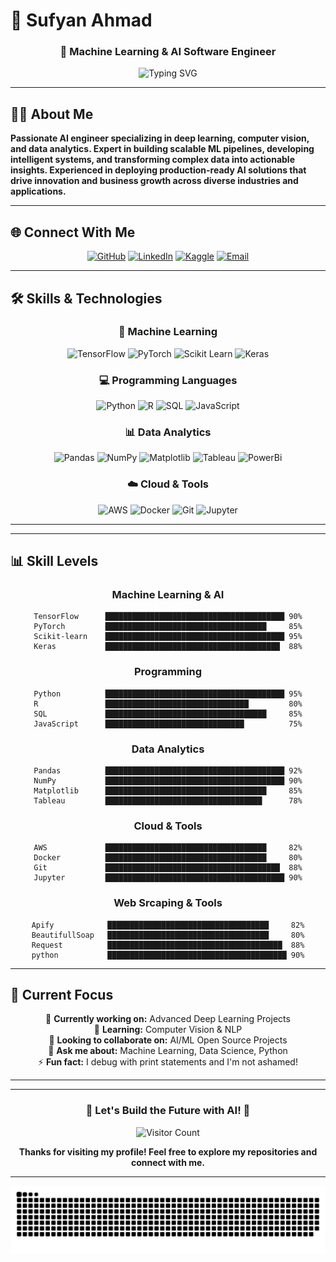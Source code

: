# 🤖 Sufyan Ahmad

<div align="center">
  
### 🚀 Machine Learning & AI Software Engineer

![Typing SVG](https://readme-typing-svg.herokuapp.com?font=Fira+Code&size=22&duration=3000&pause=1000&color=00FFFF&center=true&vCenter=true&width=600&lines=Machine+Learning+Engineer;Deep+Learning+Specialist;Data+Analytics+Expert;AI+Software+Developer)

</div>

---

## 👨‍💻 About Me

**Passionate AI engineer specializing in deep learning, computer vision, and data analytics. Expert in building scalable ML pipelines, developing intelligent systems, and transforming complex data into actionable insights. Experienced in deploying production-ready AI solutions that drive innovation and business growth across diverse industries and applications.**


</div>

---

## 🌐 Connect With Me

<div align="center">

[![GitHub](https://img.shields.io/badge/GitHub-100000?style=for-the-badge&logo=github&logoColor=white)](https://github.com/Sufyan-work81)
[![LinkedIn](https://img.shields.io/badge/LinkedIn-0077B5?style=for-the-badge&logo=linkedin&logoColor=white)](https://www.linkedin.com/in/sufyan-anayat-ali-90488a292/)
[![Kaggle](https://img.shields.io/badge/Kaggle-20BEFF?style=for-the-badge&logo=kaggle&logoColor=white)](https://www.kaggle.com/sufya6)
[![Email](https://img.shields.io/badge/Email-D14836?style=for-the-badge&logo=gmail&logoColor=white)](mailto:portfoliosufyan@gmail.com)

</div>

---

## 🛠️ Skills & Technologies

<div align="center">

### 🧠 Machine Learning
![TensorFlow](https://img.shields.io/badge/TensorFlow-FF6F00?style=for-the-badge&logo=tensorflow&logoColor=white)
![PyTorch](https://img.shields.io/badge/PyTorch-EE4C2C?style=for-the-badge&logo=pytorch&logoColor=white)
![Scikit Learn](https://img.shields.io/badge/scikit_learn-F7931E?style=for-the-badge&logo=scikit-learn&logoColor=white)
![Keras](https://img.shields.io/badge/Keras-D00000?style=for-the-badge&logo=Keras&logoColor=white)

### 💻 Programming Languages
![Python](https://img.shields.io/badge/Python-FFD43B?style=for-the-badge&logo=python&logoColor=blue)
![R](https://img.shields.io/badge/R-276DC3?style=for-the-badge&logo=r&logoColor=white)
![SQL](https://img.shields.io/badge/MySQL-005C84?style=for-the-badge&logo=mysql&logoColor=white)
![JavaScript](https://img.shields.io/badge/JavaScript-323330?style=for-the-badge&logo=javascript&logoColor=F7DF1E)

### 📊 Data Analytics
![Pandas](https://img.shields.io/badge/Pandas-2C2D72?style=for-the-badge&logo=pandas&logoColor=white)
![NumPy](https://img.shields.io/badge/Numpy-777BB4?style=for-the-badge&logo=numpy&logoColor=white)
![Matplotlib](https://img.shields.io/badge/Matplotlib-11557c?style=for-the-badge&logo=python&logoColor=white)
![Tableau](https://img.shields.io/badge/Tableau-E97627?style=for-the-badge&logo=Tableau&logoColor=white)
![PowerBi](https://img.shields.io/badge/PowerBi-E97627?style=for-the-badge&logo=PowerBi&logoColor=white)

### ☁️ Cloud & Tools
![AWS](https://img.shields.io/badge/Amazon_AWS-FF9900?style=for-the-badge&logo=amazonaws&logoColor=white)
![Docker](https://img.shields.io/badge/Docker-2CA5E0?style=for-the-badge&logo=docker&logoColor=white)
![Git](https://img.shields.io/badge/GIT-E44C30?style=for-the-badge&logo=git&logoColor=white)
![Jupyter](https://img.shields.io/badge/Jupyter-F37626.svg?&style=for-the-badge&logo=Jupyter&logoColor=white)

</div>

---

---

## 📊 Skill Levels

<div align="center">

### Machine Learning & AI
```
TensorFlow      ████████████████████████████████████████ 90%
PyTorch         ████████████████████████████████████     85%
Scikit-learn    ████████████████████████████████████████ 95%
Keras           ███████████████████████████████████████  88%
```

### Programming
```
Python          ████████████████████████████████████████ 95%
R               ████████████████████████████████         80%
SQL             ████████████████████████████████████     85%
JavaScript      ███████████████████████████████          75%
```

### Data Analytics
```
Pandas          ████████████████████████████████████████ 92%
NumPy           ████████████████████████████████████████ 90%
Matplotlib      ████████████████████████████████████     85%
Tableau         ███████████████████████████████████      78%
```

### Cloud & Tools
```
AWS             ████████████████████████████████████     82%
Docker          ████████████████████████████████████     80%
Git             ███████████████████████████████████████  88%
Jupyter         ████████████████████████████████████████ 90%
```

### Web Srcaping & Tools
```
Apify            ████████████████████████████████████     82%
BeautifullSoap   ████████████████████████████████████     80%
Request          ███████████████████████████████████████  88%
python           ████████████████████████████████████████ 90%
```
</div>

---

## 🎯 Current Focus

<div align="center">

🔭 **Currently working on:** Advanced Deep Learning Projects  
🌱 **Learning:** Computer Vision & NLP  
👯 **Looking to collaborate on:** AI/ML Open Source Projects  
💬 **Ask me about:** Machine Learning, Data Science, Python  
⚡ **Fun fact:** I debug with print statements and I'm not ashamed!

</div>

---


---

<div align="center">

### 🚀 Let's Build the Future with AI! 🤖

![Visitor Count](https://komarev.com/ghpvc/?username=Sufyan-work81&color=00FFFF&style=flat-square&label=Profile+Views)

**Thanks for visiting my profile! Feel free to explore my repositories and connect with me.**

</div>

---

<div align="center">
  <img src="https://raw.githubusercontent.com/platane/snk/output/github-contribution-grid-snake-dark.svg" alt="Snake animation" />
</div>
